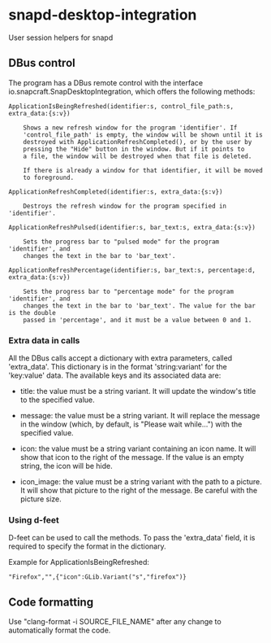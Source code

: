 # snapd-desktop-integration
User session helpers for snapd

## DBus control

The program has a DBus remote control with the interface
io.snapcraft.SnapDesktopIntegration, which offers the following methods:

    ApplicationIsBeingRefreshed(identifier:s, control_file_path:s, extra_data:{s:v})

        Shows a new refresh window for the program 'identifier'. If
        'control_file_path' is empty, the window will be shown until it is
        destroyed with ApplicationRefreshCompleted(), or by the user by
        pressing the "Hide" button in the window. But if it points to
        a file, the window will be destroyed when that file is deleted.

        If there is already a window for that identifier, it will be moved
        to foreground.

    ApplicationRefreshCompleted(identifier:s, extra_data:{s:v})

        Destroys the refresh window for the program specified in 'identifier'.

    ApplicationRefreshPulsed(identifier:s, bar_text:s, extra_data:{s:v})

        Sets the progress bar to "pulsed mode" for the program 'identifier', and
        changes the text in the bar to 'bar_text'.

    ApplicationRefreshPercentage(identifier:s, bar_text:s, percentage:d, extra_data:{s:v})

        Sets the progress bar to "percentage mode" for the program 'identifier', and
        changes the text in the bar to 'bar_text'. The value for the bar is the double
        passed in 'percentage', and it must be a value between 0 and 1.

### Extra data in calls

All the DBus calls accept a dictionary with extra parameters, called 'extra_data'. This
dictionary is in the format 'string:variant' for the 'key:value' data. The available keys
and its associated data are:

* title: the value must be a string variant. It will update the window's title to the
         specified value.

* message: the value must be a string variant. It will replace the message in the window
           (which, by default, is "Please wait while...") with the specified value.

* icon: the value must be a string variant containing an icon name. It will show that icon
        to the right of the message. If the value is an empty string, the icon will be hide.

* icon_image: the value must be a string variant with the path to a picture. It will show
              that picture to the right of the message. Be careful with the picture size.

### Using d-feet

D-feet can be used to call the methods. To pass the 'extra_data' field, it is required to
specify the format in the dictionary.

Example for ApplicationIsBeingRefreshed:

    "Firefox","",{"icon":GLib.Variant("s","firefox")}

## Code formatting

Use "clang-format -i SOURCE_FILE_NAME" after any change to automatically
format the code.
